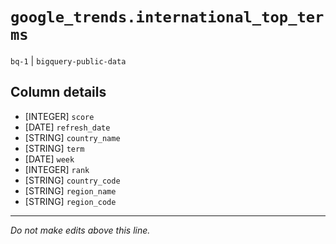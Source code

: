 # `google_trends.international_top_terms`
`bq-1` | `bigquery-public-data`

## Column details
* [INTEGER]   `score`
* [DATE]      `refresh_date`
* [STRING]    `country_name`
* [STRING]    `term`
* [DATE]      `week`
* [INTEGER]   `rank`
* [STRING]    `country_code`
* [STRING]    `region_name`
* [STRING]    `region_code`

-------------------------------------------------------------------------------
*Do not make edits above this line.*
